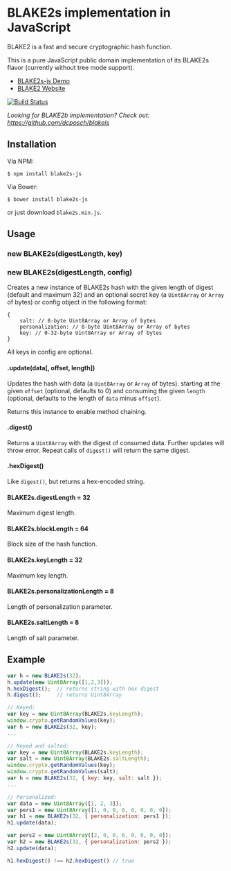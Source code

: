 BLAKE2s implementation in JavaScript
====================================

BLAKE2 is a fast and secure cryptographic hash function.

This is a pure JavaScript public domain implementation of its BLAKE2s flavor
(currently without tree mode support).

* [BLAKE2s-js Demo](https://dchest.github.io/blake2s-js/)
* [BLAKE2 Website](https://blake2.net)

[![Build Status](https://travis-ci.org/dchest/blake2s-js.svg?branch=master)
](https://travis-ci.org/dchest/blake2s-js)

*Looking for BLAKE2b implementation? Check out:
<https://github.com/dcposch/blakejs>*

Installation
------------

Via NPM:

    $ npm install blake2s-js

Via Bower:

    $ bower install blake2s-js


or just download `blake2s.min.js`.


Usage
-----

### new BLAKE2s(digestLength, key)
### new BLAKE2s(digestLength, config)

Creates a new instance of BLAKE2s hash with the given length of digest (default
and maximum 32) and an optional secret key (a `Uint8Array` or `Array` of
bytes) or config object in the following format:

    {
        salt: // 8-byte Uint8Array or Array of bytes
        personalization: // 8-byte Uint8Array or Array of bytes
        key: // 0-32-byte Uint8Array or Array of bytes
    }

All keys in config are optional.


#### .update(data[, offset, length])

Updates the hash with data (a `Uint8Array` or `Array` of bytes).  starting at
the given `offset` (optional, defaults to 0) and consuming the given `length`
(optional, defaults to the length of `data` minus `offset`).

Returns this instance to enable method chaining.


#### .digest()

Returns a `Uint8Array` with the digest of consumed data. Further updates will
throw error. Repeat calls of `digest()` will return the same digest.


#### .hexDigest()

Like `digest()`, but returns a hex-encoded string.


#### BLAKE2s.digestLength = 32

Maximum digest length.


#### BLAKE2s.blockLength = 64

Block size of the hash function.


#### BLAKE2s.keyLength = 32

Maximum key length.

#### BLAKE2s.personalizationLength = 8

Length of personalization parameter.

#### BLAKE2s.saltLength = 8

Length of salt parameter.


Example
-------

```javascript
var h = new BLAKE2s(32);
h.update(new Uint8Array([1,2,3]));
h.hexDigest();  // returns string with hex digest
h.digest();     // returns Uint8Array

// Keyed:
var key = new Uint8Array(BLAKE2s.keyLength);
window.crypto.getRandomValues(key);
var h = new BLAKE2s(32, key);
...

// Keyed and salted:
var key = new Uint8Array(BLAKE2s.keyLength);
var salt = new Uint8Array(BLAKE2s.saltLength);
window.crypto.getRandomValues(key);
window.crypto.getRandomValues(salt);
var h = new BLAKE2s(32, { key: key, salt: salt });
...

// Personalized:
var data = new Uint8Array([1, 2, 3]);
var pers1 = new Uint8Array([1, 0, 0, 0, 0, 0, 0, 0]);
var h1 = new BLAKE2s(32, { personalization: pers1 });
h1.update(data);

var pers2 = new Uint8Array([2, 0, 0, 0, 0, 0, 0, 0]);
var h2 = new BLAKE2s(32, { personalization: pers2 });
h2.update(data);

h1.hexDigest() !== h2.hexDigest() // true

```
